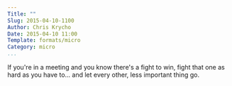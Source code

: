 ```yaml
---
Title: ""
Slug: 2015-04-10-1100
Author: Chris Krycho
Date: 2015-04-10 11:00
Template: formats/micro
Category: micro
...
```


If you're in a meeting and you know there's a fight to win, fight that one as
hard as you have to... and let every other, less important thing go.
